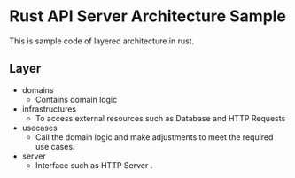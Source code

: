 # Rust API Server Architecture Sample

This is sample code of layered architecture in rust.


## Layer

- domains
    - Contains domain logic 
- infrastructures
    - To access external resources such as Database and HTTP Requests
- usecases
    - Call the domain logic and make adjustments to meet the required use cases.
- server
    - Interface such as HTTP Server .

